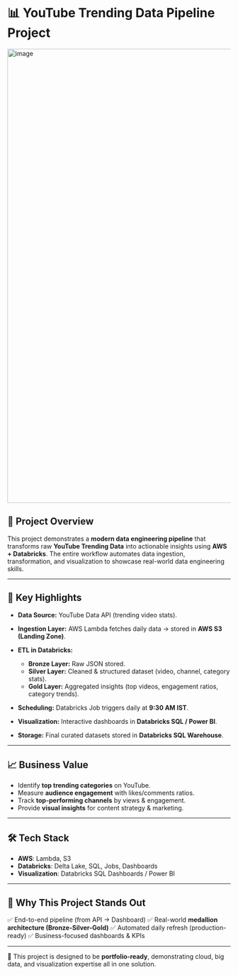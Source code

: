 # 📊 YouTube Trending Data Pipeline Project
<img width="1536" height="1024" alt="image" src="https://github.com/user-attachments/assets/a6c894f2-8aa1-4df0-a901-5ba266d4b092" />

## 🚀 Project Overview

This project demonstrates a **modern data engineering pipeline** that transforms raw **YouTube Trending Data** into actionable insights using **AWS + Databricks**. The entire workflow automates data ingestion, transformation, and visualization to showcase real-world data engineering skills.

---

## 🔑 Key Highlights

* **Data Source:** YouTube Data API (trending video stats).
* **Ingestion Layer:** AWS Lambda fetches daily data → stored in **AWS S3 (Landing Zone)**.
* **ETL in Databricks:**

  * **Bronze Layer:** Raw JSON stored.
  * **Silver Layer:** Cleaned & structured dataset (video, channel, category stats).
  * **Gold Layer:** Aggregated insights (top videos, engagement ratios, category trends).
* **Scheduling:** Databricks Job triggers daily at **9:30 AM IST**.
* **Visualization:** Interactive dashboards in **Databricks SQL / Power BI**.
* **Storage:** Final curated datasets stored in **Databricks SQL Warehouse**.

---

## 📈 Business Value

* Identify **top trending categories** on YouTube.
* Measure **audience engagement** with likes/comments ratios.
* Track **top-performing channels** by views & engagement.
* Provide **visual insights** for content strategy & marketing.

---

## 🛠️ Tech Stack

* **AWS**: Lambda, S3
* **Databricks**: Delta Lake, SQL, Jobs, Dashboards
* **Visualization**: Databricks SQL Dashboards / Power BI

---

## 🌟 Why This Project Stands Out

✅ End-to-end pipeline (from API → Dashboard)
✅ Real-world **medallion architecture (Bronze-Silver-Gold)**
✅ Automated daily refresh (production-ready)
✅ Business-focused dashboards & KPIs

---

📌 This project is designed to be **portfolio-ready**, demonstrating cloud, big data, and visualization expertise all in one solution.
